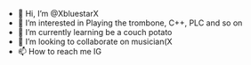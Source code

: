 - 👋 Hi, I’m @XbluestarX
- 👀 I’m interested in Playing the trombone, C++, PLC and so on
- 🌱 I’m currently learning be a couch potato
- 💞️ I’m looking to collaborate on musician(X
- 📫 How to reach me IG

<!---
XbluestarX/XbluestarX is a ✨ special ✨ repository because its `README.md` (this file) appears on your GitHub profile.
You can click the Preview link to take a look at your changes.
--->
